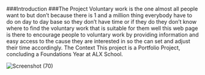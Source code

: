 
###Introduction
###The Project
Voluntary work is the one almost all people want to but don’t  because there is 1 and a million thing everybody have to do  on day to day base so they don’t have time or if they do they don’t know where to find the voluntary work that is suitable for them well this web page is there to encourage people to voluntary work by providing information and easy access to the cause they are interested in  so the can set and adjust their time accordingly. 
The Context
This project is a Portfolio Project, concluding a Foundations Year at ALX School. 

![Screenshot (70)](https://github.com/ethioendu/Ethio-Debo-project/assets/117819326/e6cd6088-7b51-4e74-ac2f-412a4306be68)
